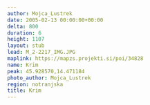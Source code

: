 ```yaml
---
author: Mojca_Lustrek
date: 2005-02-13 00:00:00+00:00
delta: 800
duration: 6
height: 1107
layout: stub
lead: M_2-2217_IMG.JPG
maplink: https://mapzs.projekti.si/poi/34828
name: Krim
peak: 45.928570,14.471184
photo_author: Mojca_Lustrek
region: notranjska
title: Krim
---
```


